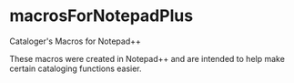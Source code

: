 # macrosForNotepadPlus
Cataloger's Macros for Notepad++

These macros were created in Notepad++ and are intended to help make certain cataloging functions easier. 
